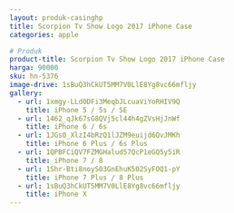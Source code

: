 ```yaml
---
layout: produk-casinghp
title: Scorpion Tv Show Logo 2017 iPhone Case
categories: apple

# Produk
product-title: Scorpion Tv Show Logo 2017 iPhone Case
harga: 90000
sku: hn-5376
image-drive: 1sBuQ3hCkUT5MM7V0LlE8Yg8vc66mfljy
gallery:
  - url: 1xmgy-LLd0DFi3MeqbJLcuaViYoRHIV9Q
    title: iPhone 5 / 5s / SE
  - url: 1462_qJk67sG8QVj5cl44h4gZVsHjJnWf
    title: iPhone 6 / 6s
  - url: 1JGs0_XlzI4bRzQ1lJZM9euijd6QvJMKh
    title: iPhone 6 Plus / 6s Plus
  - url: 1QPBFCiQV7FZMGHalud57QcP1eGQ5y5iR
    title: iPhone 7 / 8
  - url: 1Shr-Bti8noyS03GnEhuK502SyFOQ1-pY
    title: iPhone 7 Plus / 8 Plus
  - url: 1sBuQ3hCkUT5MM7V0LlE8Yg8vc66mfljy
    title: iPhone X
---
```

